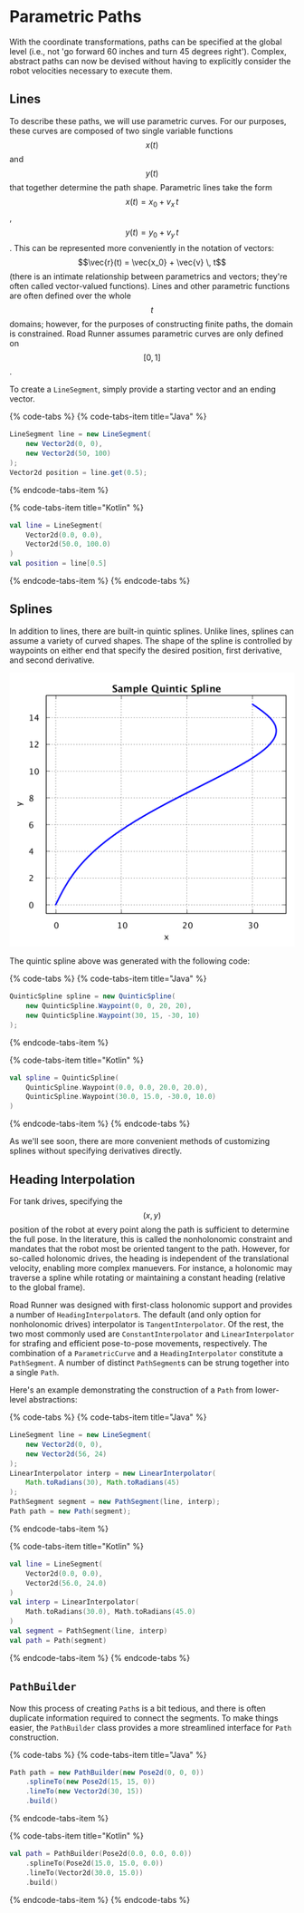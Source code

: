 # Parametric Paths

With the coordinate transformations, paths can be specified at the global level (i.e., not 'go forward 60 inches and turn 45 degrees right'). Complex, abstract paths can now be devised without having to explicitly consider the robot velocities necessary to execute them. 

## Lines

To describe these paths, we will use parametric curves. For our purposes, these curves are composed of two single variable functions $$x(t)$$ and $$y(t)$$ that together determine the path shape. Parametric lines take the form $$x(t) = x_0 + v_x \, t$$, $$y(t) = y_0 + v_y \, t$$. This can be represented more conveniently in the notation of vectors: $$\vec{r}(t) = \vec{x_0} + \vec{v} \, t$$ (there is an intimate relationship between parametrics and vectors; they're often called vector-valued functions). Lines and other parametric functions are often defined over the whole $$t$$ domains; however, for the purposes of constructing finite paths, the domain is constrained. Road Runner assumes parametric curves are only defined on $$[0, 1]$$. 

To create a `LineSegment`, simply provide a starting vector and an ending vector.

{% code-tabs %}
{% code-tabs-item title="Java" %}
```java
LineSegment line = new LineSegment(
    new Vector2d(0, 0),
    new Vector2d(50, 100)
);
Vector2d position = line.get(0.5);
```
{% endcode-tabs-item %}

{% code-tabs-item title="Kotlin" %}
```kotlin
val line = LineSegment(
    Vector2d(0.0, 0.0),
    Vector2d(50.0, 100.0)
)
val position = line[0.5]
```
{% endcode-tabs-item %}
{% endcode-tabs %}

## Splines

In addition to lines, there are built-in quintic splines. Unlike lines, splines can assume a variety of curved shapes. The shape of the spline is controlled by waypoints on either end that specify the desired position, first derivative, and second derivative.

![Sample quintic spline](../.gitbook/assets/sample-quintic-spline.png)

The quintic spline above was generated with the following code:

{% code-tabs %}
{% code-tabs-item title="Java" %}
```java
QuinticSpline spline = new QuinticSpline(
    new QuinticSpline.Waypoint(0, 0, 20, 20),
    new QuinticSpline.Waypoint(30, 15, -30, 10)
);
```
{% endcode-tabs-item %}

{% code-tabs-item title="Kotlin" %}
```kotlin
val spline = QuinticSpline(
    QuinticSpline.Waypoint(0.0, 0.0, 20.0, 20.0),
    QuinticSpline.Waypoint(30.0, 15.0, -30.0, 10.0)
)
```
{% endcode-tabs-item %}
{% endcode-tabs %}

As we'll see soon, there are more convenient methods of customizing splines without specifying derivatives directly.

## Heading Interpolation

For tank drives, specifying the $$(x, y)$$ position of the robot at every point along the path is sufficient to determine the full pose. In the literature, this is called the nonholonomic constraint and mandates that the robot most be oriented tangent to the path. However, for so-called holonomic drives, the heading is independent of the translational velocity, enabling more complex manuevers. For instance, a holonomic may traverse a spline while rotating or maintaining a constant heading (relative to the global frame).

Road Runner was designed with first-class holonomic support and provides a number of `HeadingInterpolator`s. The default (and only option for nonholonomic drives) interpolator is `TangentInterpolator`. Of the rest, the two most commonly used are `ConstantInterpolator` and `LinearInterpolator` for strafing and efficient pose-to-pose movements, respectively. The combination of a `ParametricCurve` and a `HeadingInterpolator` constitute a `PathSegment`. A number of distinct `PathSegment`s can be strung together into a single `Path`.

Here's an example demonstrating the construction of a `Path` from lower-level abstractions:

{% code-tabs %}
{% code-tabs-item title="Java" %}
```java
LineSegment line = new LineSegment(
    new Vector2d(0, 0),
    new Vector2d(56, 24)
);
LinearInterpolator interp = new LinearInterpolator(
    Math.toRadians(30), Math.toRadians(45)
);
PathSegment segment = new PathSegment(line, interp);
Path path = new Path(segment);
```
{% endcode-tabs-item %}

{% code-tabs-item title="Kotlin" %}
```kotlin
val line = LineSegment(
    Vector2d(0.0, 0.0),
    Vector2d(56.0, 24.0)
)
val interp = LinearInterpolator(
    Math.toRadians(30.0), Math.toRadians(45.0)
)
val segment = PathSegment(line, interp)
val path = Path(segment)
```
{% endcode-tabs-item %}
{% endcode-tabs %}

## `PathBuilder`

Now this process of creating `Path`s is a bit tedious, and there is often duplicate information required to connect the segments. To make things easier, the `PathBuilder` class provides a more streamlined interface for `Path` construction.

{% code-tabs %}
{% code-tabs-item title="Java" %}
```java
Path path = new PathBuilder(new Pose2d(0, 0, 0))
    .splineTo(new Pose2d(15, 15, 0))
    .lineTo(new Vector2d(30, 15))
    .build()
```
{% endcode-tabs-item %}

{% code-tabs-item title="Kotlin" %}
```kotlin
val path = PathBuilder(Pose2d(0.0, 0.0, 0.0))
    .splineTo(Pose2d(15.0, 15.0, 0.0))
    .lineTo(Vector2d(30.0, 15.0))
    .build()
```
{% endcode-tabs-item %}
{% endcode-tabs %}
